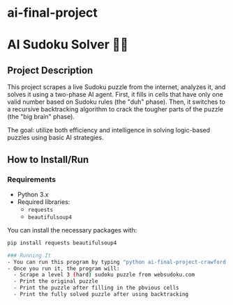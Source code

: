 # ai-final-project

# AI Sudoku Solver 🧠🧩

## Project Description
This project scrapes a live Sudoku puzzle from the internet, analyzes it, and solves it using a two-phase AI agent. First, it fills in cells that have only one valid number based on Sudoku rules (the "duh" phase). Then, it switches to a recursive backtracking algorithm to crack the tougher parts of the puzzle (the "big brain" phase).

The goal: utilize both efficiency and intelligence in solving logic-based puzzles using basic AI strategies.

## How to Install/Run

### Requirements
- Python 3.x
- Required libraries:
  - `requests`
  - `beautifulsoup4`

You can install the necessary packages with:

```bash
pip install requests beautifulsoup4

### Running It
- You can run this program by typing "python ai-final-project-crawford.py" in your command terminal.
- Once you run it, the program will:
  - Scrape a level 3 (hard) sudoku puzzle from websudoku.com
  - Print the original puzzle
  - Print the puzzle after filling in the pbvious cells
  - Print the fully solved puzzle after using backtracking



